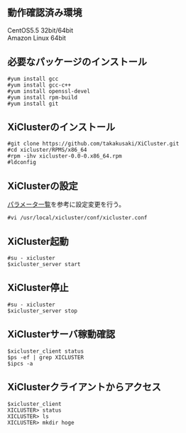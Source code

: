 ## 動作確認済み環境
CentOS5.5 32bit/64bit  
Amazon Linux 64bit  

## 必要なパッケージのインストール
```
#yum install gcc  
#yum install gcc-c++  
#yum install openssl-devel  
#yum install rpm-build    
#yum install git  
```

## XiClusterのインストール
```
#git clone https://github.com/takakusaki/XiCluster.git  
#cd xicluster/RPMS/x86_64  
#rpm -ihv xicluster-0.0-0.x86_64.rpm  
#ldconfig  
```

## XiClusterの設定
[パラメータ一覧](https://github.com/takakusaki/XiCluster/blob/master/doc/PARAMETER.md)を参考に設定変更を行う。
```
#vi /usr/local/xicluster/conf/xicluster.conf  
```

## XiCluster起動
```
#su - xicluster  
$xicluster_server start  
```

## XiCluster停止
```
#su - xicluster  
$xicluster_server stop  
```

## XiClusterサーバ稼動確認
```
$xicluster_client status  
$ps -ef | grep XICLUSTER  
$ipcs -a  
```

## XiClusterクライアントからアクセス
```
$xicluster_client
XICLUSTER> status
XICLUSTER> ls
XICLUSTER> mkdir hoge
```
